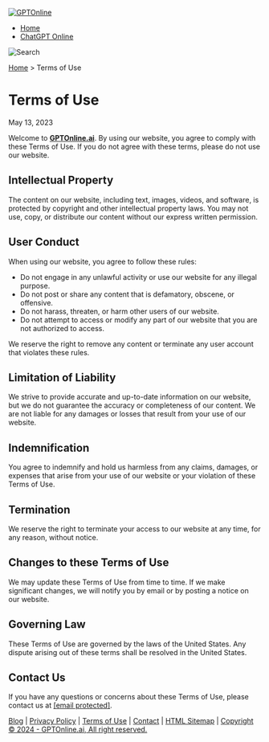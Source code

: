 [![GPTOnline](https://gptonline.ai/wp-content/uploads/2023/05/GPTOnline-1.gif)](https://gptonline.ai/)

* [Home](https://gptonline.ai/)
* [ChatGPT Online](https://gptonline.ai/chatgpt-online/)

 ![Search](https://gptonline.ai/wp-content/themes/gpt-online/assets/images/search.svg)

[Home](https://gptonline.ai/) > Terms of Use

Terms of Use
============

May 13, 2023

Welcome to [**GPTOnline.ai**](https://gptonline.ai/). By using our website, you agree to comply with these Terms of Use. If you do not agree with these terms, please do not use our website.

Intellectual Property
---------------------

The content on our website, including text, images, videos, and software, is protected by copyright and other intellectual property laws. You may not use, copy, or distribute our content without our express written permission.

User Conduct
------------

When using our website, you agree to follow these rules:

* Do not engage in any unlawful activity or use our website for any illegal purpose.
* Do not post or share any content that is defamatory, obscene, or offensive.
* Do not harass, threaten, or harm other users of our website.
* Do not attempt to access or modify any part of our website that you are not authorized to access.

We reserve the right to remove any content or terminate any user account that violates these rules.

Limitation of Liability
-----------------------

We strive to provide accurate and up-to-date information on our website, but we do not guarantee the accuracy or completeness of our content. We are not liable for any damages or losses that result from your use of our website.

Indemnification
---------------

You agree to indemnify and hold us harmless from any claims, damages, or expenses that arise from your use of our website or your violation of these Terms of Use.

Termination
-----------

We reserve the right to terminate your access to our website at any time, for any reason, without notice.

Changes to these Terms of Use
-----------------------------

We may update these Terms of Use from time to time. If we make significant changes, we will notify you by email or by posting a notice on our website.

Governing Law
-------------

These Terms of Use are governed by the laws of the United States. Any dispute arising out of these terms shall be resolved in the United States.

Contact Us
----------

If you have any questions or concerns about these Terms of Use, please contact us at [\[email protected\]](https://gptonline.ai/cdn-cgi/l/email-protection).

[](https://www.facebook.com/gptonline/ "Facebook")[](https://twitter.com/gptonline_ai "Twitter")[](https://www.instagram.com/gptonline_ai/ "Instagram")[](https://www.youtube.com/@gptonline-ai/about "Youtube")[](https://www.reddit.com/user/gptonline-ai "Reddit")[](https://www.pinterest.com/gptonline/ "Pinterest")[](https://www.tiktok.com/@gptonline_ai "Tiktok")

[Blog](https://gptonline.ai/blog/ "Blog") | [Privacy Policy](https://gptonline.ai/privacy-policy/ "Privacy Policy") | [Terms of Use](https://gptonline.ai/terms-of-use/ "Terms of Use") | [Contact](https://gptonline.ai/contact/ "Contact") | [HTML Sitemap](https://gptonline.ai/html-sitemap/ "HTML Sitemap") | [Copyright © 2024 - GPTOnline.ai, All right reserved.](https://gptonline.ai/ "Copyright")